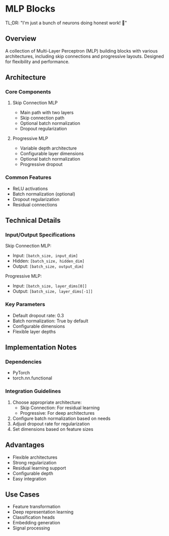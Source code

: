 # MLP Blocks

TL;DR: "I'm just a bunch of neurons doing honest work! 🧱"

## Overview
A collection of Multi-Layer Perceptron (MLP) building blocks with various architectures, including skip connections and progressive layouts. Designed for flexibility and performance.

## Architecture

### Core Components
1. Skip Connection MLP
   - Main path with two layers
   - Skip connection path
   - Optional batch normalization
   - Dropout regularization

2. Progressive MLP
   - Variable depth architecture
   - Configurable layer dimensions
   - Optional batch normalization
   - Progressive dropout

### Common Features
- ReLU activations
- Batch normalization (optional)
- Dropout regularization
- Residual connections

## Technical Details

### Input/Output Specifications
Skip Connection MLP:
- Input: `[batch_size, input_dim]`
- Hidden: `[batch_size, hidden_dim]`
- Output: `[batch_size, output_dim]`

Progressive MLP:
- Input: `[batch_size, layer_dims[0]]`
- Output: `[batch_size, layer_dims[-1]]`

### Key Parameters
- Default dropout rate: 0.3
- Batch normalization: True by default
- Configurable dimensions
- Flexible layer depths

## Implementation Notes

### Dependencies
- PyTorch
- torch.nn.functional

### Integration Guidelines
1. Choose appropriate architecture:
   - Skip Connection: For residual learning
   - Progressive: For deep architectures
2. Configure batch normalization based on needs
3. Adjust dropout rate for regularization
4. Set dimensions based on feature sizes

## Advantages
- Flexible architectures
- Strong regularization
- Residual learning support
- Configurable depth
- Easy integration

## Use Cases
- Feature transformation
- Deep representation learning
- Classification heads
- Embedding generation
- Signal processing 